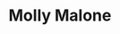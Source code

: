 ---
title: "Molly Malone"
address: "C/O Dublin Tourism, Suffolk Street, Co. Dublin, Dublin 2"
tel: "+353 (0)1 605 7700"
county: "Dublin"
category: "Monuments"
type: "Content"
lat: "53.34353256225586"
lng: "-6.259502410888672"
---